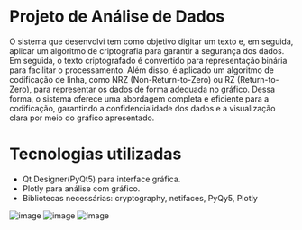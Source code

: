 # Projeto de Análise de Dados


O sistema que desenvolvi tem como objetivo digitar um texto e, em seguida, aplicar um algoritmo de criptografia para garantir a segurança dos dados. Em seguida, o texto criptografado é convertido para representação binária para facilitar o processamento. Além disso, é aplicado um algoritmo de codificação de linha, como NRZ (Non-Return-to-Zero) ou RZ (Return-to-Zero), para representar os dados de forma adequada no gráfico. Dessa forma, o sistema oferece uma abordagem completa e eficiente para a codificação, garantindo a confidencialidade dos dados e a visualização clara por meio do gráfico apresentado.

# Tecnologias utilizadas

- Qt Designer(PyQt5) para interface gráfica.
- Plotly para análise com gráfico.
- Bibliotecas necessárias: cryptography, netifaces, PyQy5, Plotly

![image](https://github.com/yohanngusso/comunicacao_NRZ_RZ/assets/79810080/3356005b-1102-4efd-b05a-ecb8e0ee2c90)
![image](https://github.com/yohanngusso/comunicacao_NRZ_RZ/assets/79810080/69720e24-d652-4b47-bc36-7180b54e6be3)
![image](https://github.com/yohanngusso/comunicacao_NRZ_RZ/assets/79810080/22346c9a-58b2-4a61-9c4c-49fca1f8862c)





  
